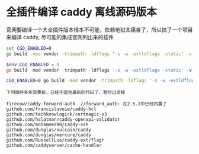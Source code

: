 # 全插件编译 caddy 离线源码版本

官网要编译一个大全插件版本根本不可能，依赖地狱太痛苦了，所以搞了一个项目来编译 caddy, 尽可能的集成官网列出来的插件

```cmd
set CGO_ENABLED=0
go build -mod vendor -trimpath -ldflags '-s -w -extldflags -static' -v
```

```powershell
$env:CGO_ENABLED = 0
go build -mod vendor -trimpath -ldflags '-s -w -extldflags -static' -v
```

```bash
CGO_ENABLED=0 go build -mod vendor -trimpath -ldflags '-s -w -extldflags -static' -v
```

```text
下列插件多年没更新，已经不适合最新的代码了，暂时过滤掉

firecow/caddy-forward-auth  //forward_auth: 在2.5.1中已经内置了
github.com/francislavoie/caddy-hcl
github.com/techknowlogick/certmagic-s3
github.com/hslatman/caddy-openapi-validator
github.com/mohammed90/caddy-ssh
github.com/dunglas/vulcain/caddy
github.com/dunglas/mercure/caddy
github.com/RussellLuo/caddy-ext/flagr
github.com/caddyserver/cache-handler
```
